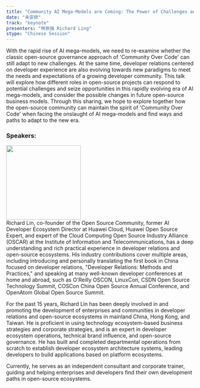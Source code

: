 ```yaml
---
title: "Community AI Mega-Models are Coming: The Power of Challenges and Opportunities in Open Source Governance and Developer Relations."
date: "未安排" 
track: "keynote"
presenters: "林旅强 Richard Ling"
stype: "Chinese Session"
---
```

With the rapid rise of AI mega-models, we need to re-examine whether the classic open-source governance approach of 'Community Over Code' can still adapt to new challenges. At the same time, developer relations centered on developer experience are also evolving towards new paradigms to meet the needs and expectations of a growing developer community. This talk will explore how different roles in open-source projects can respond to potential challenges and seize opportunities in this rapidly evolving era of AI mega-models, and consider the possible changes in future open-source business models. Through this sharing, we hope to explore together how the open-source community can maintain the spirit of 'Community Over Code' when facing the onslaught of AI mega-models and find ways and paths to adapt to the new era.

 ### Speakers: 
 <img src="https://img.bagevent.com/resource/20230728/1115584271016.jpg" width="200" /><br>Richard Lin, co-founder of the Open Source Community, former AI Developer Ecosystem Director at Huawei Cloud, Huawei Open Source Expert, and expert of the Cloud Computing Open Source Industry Alliance (OSCAR) at the Institute of Information and Telecommunications, has a deep understanding and rich practical experience in developer relations and open-source ecosystems. His industry contributions cover multiple areas, including introducing and personally translating the first book in China focused on developer relations, "Developer Relations: Methods and Practices," and speaking at many well-known developer conferences at home and abroad, such as O'Reilly OSCON, LinuxCon, CSDN Open Source Technology Summit, COSCon China Open Source Annual Conference, and OpenAtom Global Open Source Summit.

For the past 15 years, Richard Lin has been deeply involved in and promoting the development of enterprises and communities in developer relations and open-source ecosystems in mainland China, Hong Kong, and Taiwan. He is proficient in using technology ecosystem-based business strategies and corporate strategies, and is an expert in developer ecosystem operations, technical brand influence, and open-source governance. He has built and completed departmental operations from scratch to establish developer ecosystem architecture systems, leading developers to build applications based on platform ecosystems.

Currently, he serves as an independent consultant and corporate trainer, guiding and helping enterprises and developers find their own development paths in open-source ecosystems.

 <br><br>